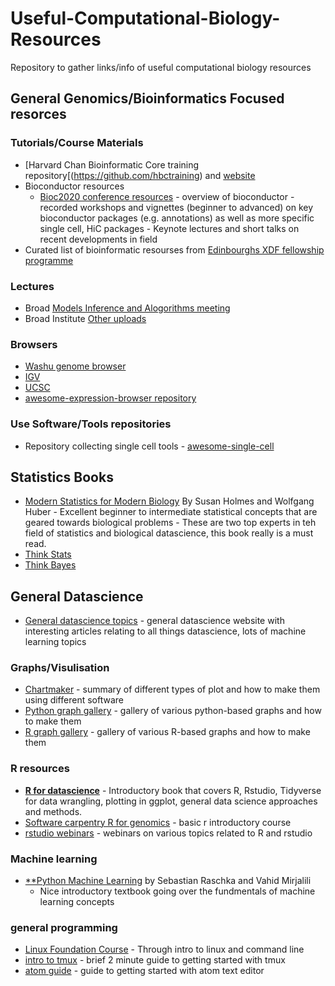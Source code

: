 



# Useful-Computational-Biology-Resources
Repository to gather links/info of useful computational biology resources



## General Genomics/Bioinformatics Focused resorces 
  
### Tutorials/Course Materials 

  - [Harvard Chan Bioinformatic Core training repository[(https://github.com/hbctraining) and [website](https://hbctraining.github.io/main/)
  - Bioconductor resources
    - [Bioc2020 conference resources](http://bioc2020.bioconductor.org/)
          - overview of bioconductor
          - recorded workshops and vignettes (beginner to advanced) on key bioconductor packages (e.g. annotations) as well as more specific single cell, HiC packages
          - Keynote lectures and short talks on recent developments in field 
  - Curated list of bioinformatic resourses from [Edinbourghs XDF fellowship programme](https://www.ed.ac.uk/cross-disciplinary-fellowships/training-resources)


### Lectures
  - Broad [Models Inference and Alogorithms meeting](https://www.broadinstitute.org/scientific-community/science/mia/models-inference-algorithms)
  - Broad Institute [Other uploads](https://www.youtube.com/user/broadinstitute/videos?view=0&sort=dd&shelf_id=10)

### Browsers 
  - [Washu genome browser](http://epigenomegateway.wustl.edu)
  - [IGV](http://software.broadinstitute.org/software/igv/)
  - [UCSC](https://genome.ucsc.edu/)
  - [awesome-expression-browser repository](https://github.com/federicomarini/awesome-expression-browser)

### Use Software/Tools repositories
  - Repository collecting single cell tools - [awesome-single-cell](https://github.com/seandavi/awesome-single-cell)
  
## Statistics Books
  - [Modern Statistics for Modern Biology](https://www.huber.embl.de/msmb/) By Susan Holmes and Wolfgang Huber - Excellent beginner to intermediate statistical concepts that are geared towards biological problems - These are  two top experts in teh field of statistics and biological datascience, this book really is a must read.
  - [Think Stats](http://greenteapress.com/thinkstats/)
  - [Think Bayes](http://www.greenteapress.com/thinkbayes/html/index.html)

## General Datascience

  - [General datascience topics](https://towardsdatascience.com/) - general datascience website with interesting articles relating to all things datascience, lots of machine learning topics

### Graphs/Visulisation
  - [Chartmaker](https://chartmaker.visualisingdata.com/) - summary of different types of plot and how to make them using different software 
  - [Python graph gallery](https://python-graph-gallery.com/) - gallery of various python-based graphs and how to make them 
  - [R graph gallery](https://www.r-graph-gallery.com/) - gallery of various R-based graphs and how to make them 

### R resources

  - [**R for datascience**](http://r4ds.had.co.nz/) - Introductory book that covers R, Rstudio, Tidyverse for data wrangling, plotting in ggplot, general data science approaches and methods.
  - [Software carpentry R for genomics](https://datacarpentry.org/genomics-r-intro/) - basic r introductory course
  - [rstudio webinars](https://rstudio.com/resources/webinars/) - webinars on various topics related to R and rstudio 


### Machine learning 

- [**Python Machine Learning](https://www.packtpub.com/product/python-machine-learning-third-edition/9781789955750) by Sebastian Raschka and Vahid Mirjalili
  - Nice introductory textbook going over the fundmentals of machine learning concepts 
  
  
### general programming 
  - [Linux Foundation Course](https://www.edx.org/course/introduction-to-linux) - Through intro to linux and command line 
  - [intro to tmux](https://www.hamvocke.com/blog/a-quick-and-easy-guide-to-tmux/) - brief 2 minute guide to getting started with tmux 
  - [atom guide](https://flight-manual.atom.io/) - guide to getting started with atom text editor 


